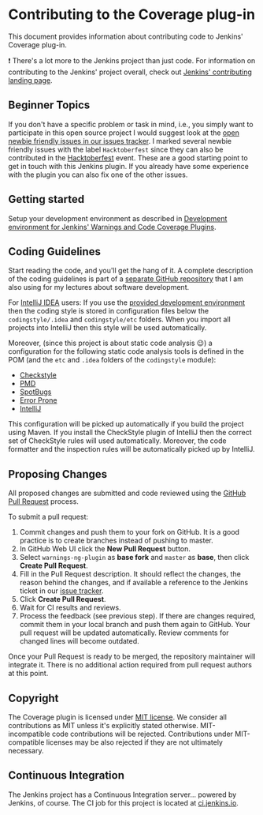# Contributing to the Coverage plug-in

This document provides information about contributing code to Jenkins' Coverage plug-in.

:exclamation: There's a lot more to the Jenkins project than just code. For information on contributing to the Jenkins'
project overall, check out [Jenkins' contributing landing page](https://jenkins.io/participate/).
 
## Beginner Topics

If you don't have a specific problem or task in mind, i.e.,  you simply want to participate in this open source project 
I would suggest look at the [open newbie friendly issues in our issues tracker](https://github.com/jenkinsci/coverage-plugin/issues?q=is%3Aissue+is%3Aopen+label%3AHacktoberfest). 
I marked several newbie friendly issues with the label `Hacktoberfest` since they can also be contributed in the 
[Hacktoberfest](https://hacktoberfest.digitalocean.com) event. These are a good starting point to get in touch with this 
Jenkins plugin. If you already have some experience with the plugin you can also fix one of the other issues. 

## Getting started

Setup your development environment as described in 
[Development environment for Jenkins' Warnings and Code Coverage Plugins](https://github.com/uhafner/warnings-ng-plugin-devenv).

## Coding Guidelines

Start reading the code, and you'll get the hang of it. A complete description of the 
coding guidelines is part of a [separate GitHub repository](https://github.com/uhafner/codingstyle) that I am also using
for my lectures about software development. 

For [IntelliJ IDEA](https://www.jetbrains.com/idea/) users: If you use the
[provided development environment](https://github.com/uhafner/warnings-ng-plugin-devenv) then the coding style is stored
in configuration files below the `codingstyle/.idea` and `codingstyle/etc` folders. When you import all projects into IntelliJ 
then this style will be used automatically. 

Moreover, (since this project is about static code analysis :wink:) a configuration for the following static code
analysis tools is defined in the POM (and the `etc` and `.idea` folders of the `codingstyle` module):
- [Checkstyle](http://checkstyle.sourceforge.net/)
- [PMD](https://pmd.github.io/)
- [SpotBugs](https://spotbugs.github.io)
- [Error Prone](http://errorprone.info)
- [IntelliJ](https://www.jetbrains.com/help/idea/code-inspection.html)

This configuration will be picked up automatically if you build the project using Maven. If you install the CheckStyle 
plugin of IntelliJ then the correct set of CheckStyle rules will used automatically. Moreover, the code formatter and 
the inspection rules will be automatically picked up by IntelliJ.

## Proposing Changes

All proposed changes are submitted and code reviewed using the 
[GitHub Pull Request](https://help.github.com/articles/about-pull-requests/) process.

To submit a pull request:

1. Commit changes and push them to your fork on GitHub.
It is a good practice is to create branches instead of pushing to master.
2. In GitHub Web UI click the **New Pull Request** button.
3. Select `warnings-ng-plugin` as **base fork** and `master` as **base**, then click **Create Pull Request**.
4. Fill in the Pull Request description. It should reflect the changes, the reason behind the changes, and if available a
reference to the Jenkins ticket in our [issue tracker](https://issues.jenkins.io/).
5. Click **Create Pull Request**.
6. Wait for CI results and reviews. 
7. Process the feedback (see previous step). If there are changes required, commit them in your local branch and push them
again to GitHub. Your pull request will be updated automatically. Review comments for changed lines will become outdated.

Once your Pull Request is ready to be merged, the repository maintainer will integrate it.
There is no additional action required from pull request authors at this point.

## Copyright

The Coverage plugin is licensed under [MIT license](./LICENSE). We consider all contributions as MIT unless it's 
explicitly stated otherwise. MIT-incompatible code contributions will be rejected.
Contributions under MIT-compatible licenses may be also rejected if they are not ultimately necessary.

## Continuous Integration

The Jenkins project has a Continuous Integration server... powered by Jenkins, of course.
The CI job for this project is located at [ci.jenkins.io](https://ci.jenkins.io/job/Plugins/job/coverage-plugin/).

